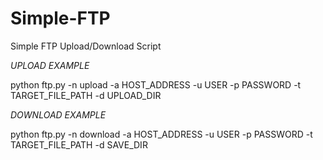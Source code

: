 # Simple-FTP
Simple FTP  Upload/Download Script


*UPLOAD EXAMPLE*

python ftp.py -n upload -a HOST_ADDRESS -u USER -p PASSWORD -t TARGET_FILE_PATH -d UPLOAD_DIR


*DOWNLOAD EXAMPLE*

python ftp.py -n download -a HOST_ADDRESS -u USER -p PASSWORD -t TARGET_FILE_PATH -d SAVE_DIR
